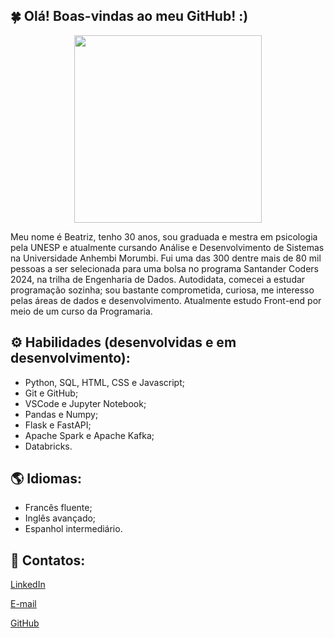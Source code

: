 ## 🍀 Olá! Boas-vindas ao meu GitHub! :)



<div align="center">
<img src="https://github.com/user-attachments/assets/168fe267-2f11-4d4c-9d2f-e5240923485a" width="300px" />
</div>


Meu nome é Beatriz, tenho 30 anos, sou graduada e mestra em psicologia pela UNESP e atualmente cursando Análise e Desenvolvimento de Sistemas na Universidade Anhembi Morumbi. Fui uma das 300 dentre mais de 80 mil pessoas a ser selecionada para uma bolsa no programa Santander Coders 2024, na trilha de Engenharia de Dados. Autodidata, comecei a estudar programação sozinha; sou bastante comprometida, curiosa, me interesso pelas áreas de dados e desenvolvimento. Atualmente estudo Front-end por meio de um curso da Programaria.

## ⚙ Habilidades (desenvolvidas e em desenvolvimento):

* Python, SQL, HTML, CSS e Javascript;
* Git e GitHub;
* VSCode e Jupyter Notebook;
* Pandas e Numpy;
* Flask e FastAPI;
* Apache Spark e Apache Kafka;
* Databricks.

## 🌎 Idiomas:
* Francês fluente;
* Inglês avançado;
* Espanhol intermediário.

## 💌 Contatos:

[LinkedIn](https://www.linkedin.com/in/beatriz-de-m-porto/) 

[E-mail](mailto:biamattos_porto@hotmail.com)

[GitHub](https://github.com/mpbeatriz)
